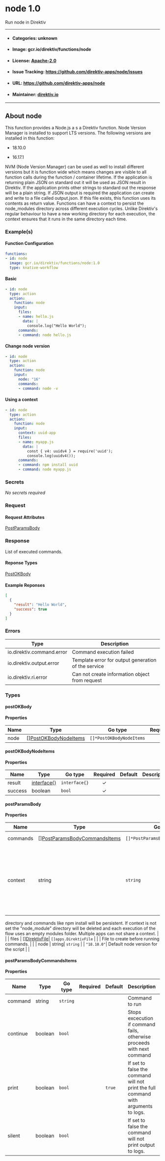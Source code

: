 
# node 1.0

Run node in Direktiv

---
- #### Categories: unknown
- #### Image: gcr.io/direktiv/functions/node 
- #### License: [Apache-2.0](https://www.apache.org/licenses/LICENSE-2.0)
- #### Issue Tracking: https://github.com/direktiv-apps/node/issues
- #### URL: https://github.com/direktiv-apps/node
- #### Maintainer: [direktiv.io](https://www.direktiv.io) 
---

## About node

This function provides a Node.js a s a Direktiv function. Node Version Manager is installed to support LTS versions. The following versions are installed in this function:

- 18.10.0

- 16.17.1

NVM (Node Version Manager) can be used as well to install different versions but it is function wide which means changes are visible to all function calls during the function / container lifetime. If the application is returning plain JSON on standard out it will be used as JSON result in Direktiv. If the application prints other strings to standard out the response will be a plain string. If JSON output is required the application can create and write to a file called output.json. If this file exists, this function uses its contents as return value.
Functions can have a context to persist the node_modules directory across different execution cycles. Unlike Direktiv's regular behaviour to have a new working directory for each execution, the context ensures that it runs in the same directory each time. 
 

### Example(s)
  #### Function Configuration
```yaml
functions:
- id: node
  image: gcr.io/direktiv/functions/node:1.0
  type: knative-workflow
```
   #### Basic
```yaml
- id: node 
  type: action
  action:
    function: node
    input:
      files:
      - name: hello.js
        data: |
          console.log("Hello World"); 
      commands:
      - command: node hello.js
```
   #### Change node version
```yaml
- id: node 
  type: action
  action:
    function: node
    input:
      node: "16"
      commands:
      - command: node -v
```
   #### Using a context
```yaml
- id: node 
  type: action
  action:
    function: node
    input: 
      context: uuid-app
      files: 
      - name: myapp.js
        data: |
          const { v4: uuidv4 } = require('uuid');
          console.log(uuidv4());
      commands:
      - command: npm install uuid
      - command: node myapp.js   
```

   ### Secrets


*No secrets required*







### Request



#### Request Attributes
[PostParamsBody](#post-params-body)

### Response
  List of executed commands.
#### Reponse Types
    
  

[PostOKBody](#post-o-k-body)
#### Example Reponses
    
```json
[
  {
    "result": "Hello World",
    "success": true
  }
]
```

### Errors
| Type | Description
|------|---------|
| io.direktiv.command.error | Command execution failed |
| io.direktiv.output.error | Template error for output generation of the service |
| io.direktiv.ri.error | Can not create information object from request |


### Types
#### <span id="post-o-k-body"></span> postOKBody

  



**Properties**

| Name | Type | Go type | Required | Default | Description | Example |
|------|------|---------|:--------:| ------- |-------------|---------|
| node | [][PostOKBodyNodeItems](#post-o-k-body-node-items)| `[]*PostOKBodyNodeItems` |  | |  |  |


#### <span id="post-o-k-body-node-items"></span> postOKBodyNodeItems

  



**Properties**

| Name | Type | Go type | Required | Default | Description | Example |
|------|------|---------|:--------:| ------- |-------------|---------|
| result | [interface{}](#interface)| `interface{}` | ✓ | |  |  |
| success | boolean| `bool` | ✓ | |  |  |


#### <span id="post-params-body"></span> postParamsBody

  



**Properties**

| Name | Type | Go type | Required | Default | Description | Example |
|------|------|---------|:--------:| ------- |-------------|---------|
| commands | [][PostParamsBodyCommandsItems](#post-params-body-commands-items)| `[]*PostParamsBodyCommandsItems` |  | `[{"command":"node app.js"}]`| Array of commands. |  |
| context | string| `string` |  | | Direktiv will delete the working directory after each execution. With the context the application can run in a different
directory and commands like npm install will be persistent. If context is not set the "node_module" directory will be deleted
and each execution of the flow uses an empty modules folder. Multiple apps can not share a context. |  |
| files | [][DirektivFile](#direktiv-file)| `[]apps.DirektivFile` |  | | File to create before running commands. |  |
| node | string| `string` |  | `"18.10.0"`| Default node version for the script |  |


#### <span id="post-params-body-commands-items"></span> postParamsBodyCommandsItems

  



**Properties**

| Name | Type | Go type | Required | Default | Description | Example |
|------|------|---------|:--------:| ------- |-------------|---------|
| command | string| `string` |  | | Command to run |  |
| continue | boolean| `bool` |  | | Stops excecution if command fails, otherwise proceeds with next command |  |
| print | boolean| `bool` |  | `true`| If set to false the command will not print the full command with arguments to logs. |  |
| silent | boolean| `bool` |  | | If set to false the command will not print output to logs. |  |

 

